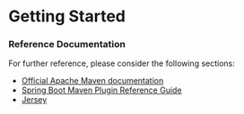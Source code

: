 # Getting Started

### Reference Documentation
For further reference, please consider the following sections:

* [Official Apache Maven documentation](https://maven.apache.org/guides/index.html)
* [Spring Boot Maven Plugin Reference Guide](https://docs.spring.io/spring-boot/docs/2.2.5.RELEASE/maven-plugin/)
* [Jersey](https://docs.spring.io/spring-boot/docs/2.2.5.RELEASE/reference/htmlsingle/#boot-features-jersey)

